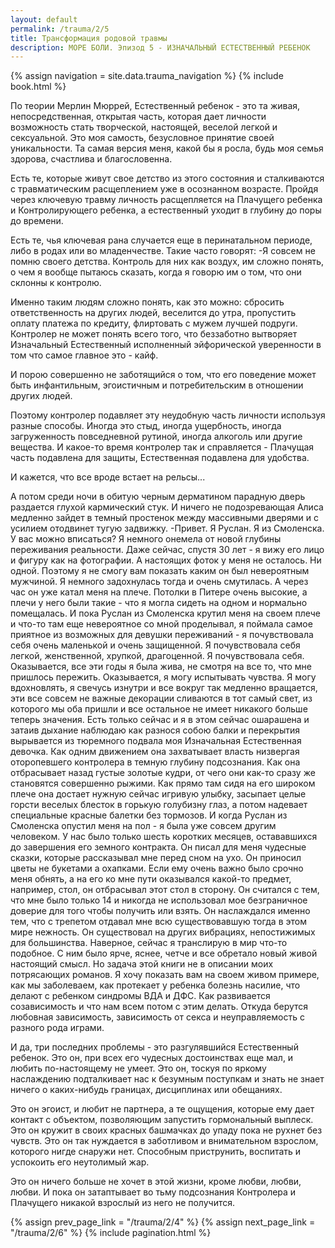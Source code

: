 ```yaml
---
layout: default
permalink: /trauma/2/5
title: Трансформация родовой травмы
description: МОРЕ БОЛИ. Эпизод 5 - ИЗНАЧАЛЬНЫЙ ЕСТЕСТВЕННЫЙ РЕБЕНОК
---
```

{% assign navigation  = site.data.trauma_navigation %}
{% include book.html %}

По теории Мерлин Мюррей, Естественный ребенок - это та живая, непосредственная, открытая часть, которая дает личности возможность стать творческой, настоящей, веселой легкой и сексуальной. Это моя самость, безусловное принятие своей уникальности. Та самая версия меня, какой бы я росла, будь моя семья здорова, счастлива и благословенна.

Есть те, которые живут свое детство из этого состояния и сталкиваются с травматическим расщеплением уже в осознанном возрасте.
Пройдя через ключевую травму личность расщепляется на Плачущего ребенка и Контролирующего ребенка, а естественный уходит в глубину до поры до времени.

Есть те, чья ключевая рана случается еще в перинатальном периоде, либо в родах или во младенчестве.
Такие часто говорят:
-Я совсем не помню своего детства.
Контроль для них как воздух, им сложно понять, о чем я вообще пытаюсь сказать, когда я говорю им о том, что они склонны к контролю.

Именно таким людям сложно понять, как это можно: сбросить ответственность на других людей, веселится до утра, пропустить оплату платежа по кредиту, флиртовать с мужем лучшей подруги.
Контролер не может понять всего того, что беззаботно вытворяет Изначальный Естественный исполненный эйфорической уверенности в том что самое главное это - кайф.

И порою совершенно не заботящийся о том, что его поведение может быть инфантильным, эгоистичным и потребительским в отношении других людей.

Поэтому контролер подавляет эту неудобную часть личности используя разные способы.
Иногда это стыд, иногда ущербность, иногда загруженность повседневной рутиной, иногда алкоголь или другие вещества.
И какое-то время контролер так и справляется - Плачущая часть подавлена для защиты, Естественная подавлена для удобства.

И кажется, что все вроде встает на рельсы...

А потом среди ночи в обитую черным дерматином парадную дверь раздается глухой кармический стук.
И ничего не подозревающая Алиса медленно зайдет в темный простенок между массивными дверями и с усилием отодвинет тугую задвижку.
-Привет. Я Руслан. Я из Смоленска. У вас можно вписаться?
Я немного онемела от новой глубины переживания реальности.
Даже сейчас, спустя 30 лет - я вижу его лицо и фигуру как на фотографии.
А настоящих фоток у меня не осталось.
Ни одной.
Поэтому я не смогу вам показать каким он был невероятным мужчиной.
Я немного задохнулась тогда и очень смутилась.
А через час он уже катал меня на плече.
Потолки в Питере очень высокие, а плечи у него были такие - что я могла сидеть на одном и нормально помещалась.
И пока Руслан из Смоленска крутил меня на своем плече и что-то там еще невероятное со мной проделывал, я поймала самое приятное из возможных для девушки переживаний - я почувствовала себя очень маленькой и очень защищенной.
Я почувствовала себя легкой, женственной, хрупкой, драгоценной.
Я почувствовала себя.
Оказывается, все эти годы я была жива, не смотря на все то, что мне пришлось пережить.
Оказывается, я могу испытывать чувства.
Я могу вдохновлять, я свечусь изнутри и все вокруг так медленно вращается, эти все совсем не важные декорации сливаются в тот самый свет, из которого мы оба пришли и все остальное не имеет никакого больше теперь значения.
Есть только сейчас и я в этом сейчас ошарашена и затаив дыхание наблюдаю как разнося собою балки и перекрытия вырывается из тюремного подвала моя Изначальная Естественная девочка.
Как одним движением она захватывает власть низвергая оторопевшего контролера в темную глубину подсознания.
Как она отбрасывает назад густые золотые кудри, от чего они как-то сразу же становятся совершенно рыжими.
Как прямо там сидя на его широком плече она достает нужную сейчас игривую улыбку, засыпает целые горсти веселых блесток в горькую голубизну глаз, а потом надевает специальные красные балетки без тормозов.
И когда Руслан из Смоленска опустил меня на пол - я была уже совсем другим человеком.
У нас было только шесть коротких месяцев, остававшихся до завершения его земного контракта.
Он писал для меня чудесные сказки, которые рассказывал мне перед сном на ухо. Он приносил цветы не букетами а охапками. Если ему очень важно было срочно меня обнять, а на его ко мне пути оказывался какой-то предмет, например, стол, он отбрасывал этот стол в сторону.
Он считался с тем, что мне было только 14 и никогда не использовал мое безграничное доверие для того чтобы получить или взять.
Он наслаждался именно тем, что с трепетом отдавал мне всю существовавшую тогда в этом мире нежность.
Он существовал на других вибрациях, непостижимых для большинства.
Наверное, сейчас я транслирую в мир что-то подобное.
С ним было ярче, яснее, четче и все обретало новый живой настоящий смысл.
Но задача этой книги не в описании моих потрясающих романов.
Я хочу показать вам на своем живом примере, как мы заболеваем, как протекает у ребенка болезнь насилие, что делают с ребенком синдромы ВДА и ДФС.
Как развивается созависимость и что нам всем потом с этим делать.
Откуда берутся любовная зависимость, зависимость от секса и неуправляемость с разного рода играми.

И да, три последних проблемы - это разгулявшийся Естественный ребенок.
Это он, при всех его чудесных достоинствах еще мал, и любить по-настоящему не умеет.
Это он, тоскуя по яркому наслаждению подталкивает нас к безумным поступкам и знать не знает ничего о каких-нибудь границах, дисциплинах или обещаниях.

Это он эгоист, и любит не партнера, а те ощущения, которые ему дает контакт с объектом, позволяющим запустить гормональный выплеск.
Это он кружит в своих красных башмачках до упаду пока не рухнет без чувств. Это он так нуждается в заботливом и внимательном взрослом, которого нигде снаружи нет. Способным приструнить, воспитать и успокоить его неутолимый жар.

Это он ничего больше не хочет в этой жизни, кроме любви, любви, любви.
И пока он затаптывает во тьму подсознания Контролера и Плачущего никакой взрослый из него не получится.

{% assign prev_page_link = "/trauma/2/4" %}
{% assign next_page_link = "/trauma/2/6" %}
{% include pagination.html %}